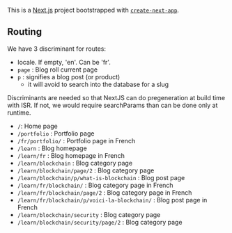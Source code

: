This is a [Next.js](https://nextjs.org) project bootstrapped with [`create-next-app`](https://nextjs.org/docs/app/api-reference/cli/create-next-app).

## Routing

We have 3 discriminant for routes:

- locale. If empty, 'en'. Can be 'fr'.
- `page` : Blog roll current page
- `p` : signifies a blog post (or product)
  - it will avoid to search into the database for a slug

Discriminants are needed so that NextJS can do pregeneration at
build time with ISR. If not, we would require searchParams
than can be done only at runtime.

- `/`: Home page
- `/portfolio` : Portfolio page
- `/fr/portfolio/` : Portfolio page in French
- `/learn` : Blog homepage
- `/learn/fr` : Blog homepage in French
- `/learn/blockchain` : Blog category page
- `/learn/blockchain/page/2` : Blog category page
- `/learn/blockchain/p/what-is-blockchain` : Blog post page
- `/learn/fr/blockchain/` : Blog category page in French
- `/learn/fr/blockchain/page/2` : Blog category page in French
- `/learn/fr/blockchain/p/voici-la-blockchain/` : Blog post page in French
- `/learn/blockchain/security` : Blog category page
- `/learn/blockchain/security/page/2` : Blog category page
